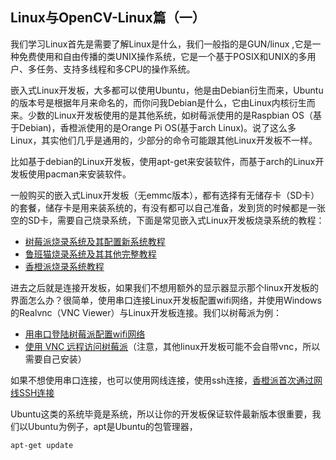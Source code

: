 ## Linux与OpenCV-Linux篇（一）

我们学习Linux首先是需要了解Linux是什么，我们一般指的是GUN/linux ,它是一种免费使用和自由传播的类UNIX操作系统，它是一个基于POSIX和UNIX的多用户、多任务、支持多线程和多CPU的操作系统。

嵌入式Linux开发板，大多都可以使用Ubuntu，他是由Debian衍生而来，Ubuntu的版本号是根据年月来命名的，而你问我Debian是什么，它由Linux内核衍生而来。少数的Linux开发板使用的是其他系统，如树莓派使用的是Raspbian OS（基于Debian)，香橙派使用的是Orange Pi OS(基于arch Linux)。说了这么多Linux，其实他们几乎是通用的，少部分的命令可能跟其他Linux开发板不一样。

比如基于debian的Linux开发板，使用apt-get来安装软件，而基于arch的Linux开发板使用pacman来安装软件。

一般购买的嵌入式Linux开发板（无emmc版本），都有选择有无储存卡（SD卡）的套餐，储存卡是用来装系统的，有没有都可以自己准备，发到货的时候都是一张空的SD卡，需要自己烧录系统，下面是常见嵌入式Linux开发板烧录系统的教程：

- [树莓派烧录系统及其配置新系统教程](https://blog.csdn.net/lx_nhs/article/details/124859914)
- [鲁班猫烧录系统及其其他完整教程](https://doc.embedfire.com/linux/rk356x/quick_start/zh/latest/quick_start/flash_img/flash_img.html#id2)
- [香橙派烧录系统教程](https://blog.csdn.net/v13111329954/article/details/140795351)

进去之后就是连接开发板，如果我们不想用额外的显示器显示那个linux开发板的界面怎么办？很简单，使用串口连接Linux开发板配置wifi网络，并使用Windows的Realvnc（VNC Viewer）与Linux开发板连接。我们以树莓派为例：

- [用串口登陆树莓派配置wifi网络](https://blog.csdn.net/u011198687/article/details/120954860)
- [使用 VNC 远程访问树莓派](https://blog.csdn.net/qq_44214671/article/details/110581282)（注意，其他linux开发板可能不会自带vnc，所以需要自己安装）

如果不想使用串口连接，也可以使用网线连接，使用ssh连接，[香橙派首次通过网线SSH连接](https://blog.csdn.net/weixin_73546700/article/details/135931466)

Ubuntu这类的系统毕竟是系统，所以让你的开发板保证软件最新版本很重要，我们以Ubuntu为例子，apt是Ubuntu的包管理器，

```bash
apt-get update